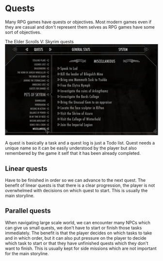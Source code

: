 # Quests
Many RPG games have quests or objectives. Most modern games even if they are casual and don't represent them selves as RPG games have some sort of objectives.

The Elder Scrolls V: Skyrim quests
![skyrim_quests](../../img/skyrim_quests.png)

A quest is basically a task and a quest log is just a Todo list.
Quest needs a unique name so it can be easily understood by the player but also remembered by the game it self that it has been already completed. 

## Linear quests

Have to be finished in order so we can advance to the next quest.
The benefit of linear quests is that there is a clear progression, the player is not overwhelmed with decisions on which quest to start. This is usually the main storyline.

## Parallel quests

When navigating large scale world, we can encounter many NPCs which can give us small quests, we don't have to start or finish those tasks immediately. The benefit is that the player decides on which tasks to take and in which order, but it can also put pressure on the player to decide which task to start or that they have unfinished quests which they don't want to finish. This is usually kept for side missions which are not important for the main storyline.